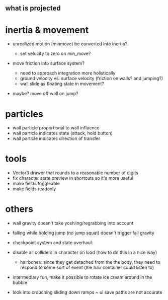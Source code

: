 what is projected
---

# inertia & movement

- unrealized motion (minmove) be converted into inertia?
  - set velocity to zero on min_move?
- move friction into surface system?
  - need to approach integration more holistically
  - ground velocity vs. surface velocity (friction on walls? and jumping?)
  - wall slide as floating state in movement?

- maybe? move off wall on jump?

# particles

- wall particle proportional to wall influence
- wall particle indicates state (attack, hold button)
- wall particle indicates direction of transfer

# tools

- Vector3 drawer that rounds to a reasonable number of digits
- fix character state preview in shortcuts so it's more useful
- make fields toggleable
- make fields readonly

# others

- wall gravity doesn't take yoshiing/regrabbing into account
- falling while holding jump (no jump squat) doesn't trigger fall gravity

- checkpoint system and state overhaul:
- disable all colliders in character on load (how to do this in a nice way)
  - hairbones: since they get detached from the the body, they need to respond to some sort of event (the hair container could listen to)
- intermediary fun, make it possible to rotate ice cream around in the bubble


- look into crouching sliding down ramps
~ ui save paths are not accurate